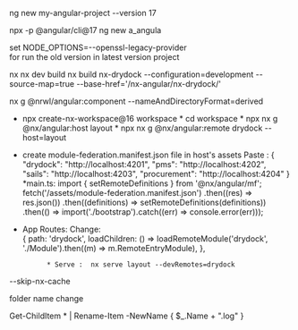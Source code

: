 ng new my-angular-project --version 17

npx -p @angular/cli@17 ng new a_angula







set NODE_OPTIONS=--openssl-legacy-provider  
for run the old version in latest version project 




nx 
nx dev build
nx build nx-drydock --configuration=development --source-map=true --base-href='/nx-angular/nx-drydock/'


nx g @nrwl/angular:component --nameAndDirectoryFormat=derived



* npx create-nx-workspace@16 workspace
			* cd workspace
			* npx nx g @nx/angular:host layout
			* npx nx g @nx/angular:remote drydock --host=layout
* create module-federation.manifest.json file in host's assets
			Paste :
					{
					"drydock": "http://localhost:4201",
					"pms": "http://localhost:4202",
					"sails": "http://localhost:4203",
					"procurement": "http://localhost:4204"
					}
*main.ts:
               import { setRemoteDefinitions } from '@nx/angular/mf';
						fetch('/assets/module-federation.manifest.json')
						.then((res) => res.json())
						.then((definitions) => setRemoteDefinitions(definitions))
						.then(() => import('./bootstrap').catch((err) => console.error(err)));
 
* App Routes: 
			Change: 			
						{
						path: 'drydock',
						loadChildren: () =>
							loadRemoteModule('drydock', './Module').then((m) => m.RemoteEntryModule),
						},
					
			* Serve	:  nx serve layout --devRemotes=drydock



<servlet-container name="default">
<jsp-config />
<websockets />
<!-- Wrap the mime-mapping inside mime-mappings -->
<mime-mappings>
<mime-mapping name="mjs" value="application/javascript"/>
</mime-mappings>
</servlet-container>



--skip-nx-cache









folder name change

Get-ChildItem * | Rename-Item -NewName { $_.Name + ".log" }
